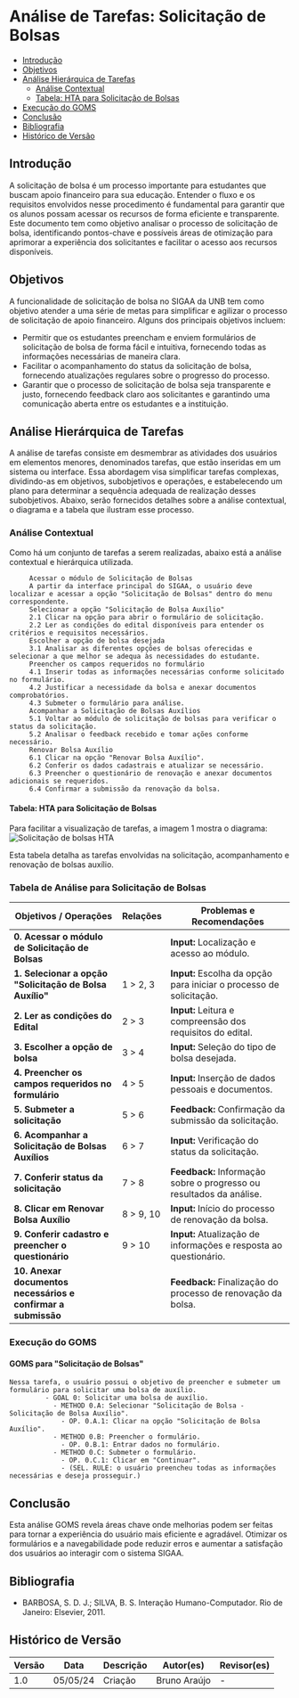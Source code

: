 # Análise de Tarefas: Solicitação de Bolsas

- [Introdução](#introdução)
- [Objetivos](#objetivos)
- [Análise Hierárquica de Tarefas](#análise-hierárquica-de-tarefas)
  - [Análise Contextual](#análise-contextual)
  - [Tabela: HTA para Solicitação de Bolsas](#tabela-hta-para-solicitação-de-bolsas)
- [Execução do GOMS](#execução-do-goms)
- [Conclusão](#conclusão)
- [Bibliografia](#bibliografia)
- [Histórico de Versão](#histórico-de-versão)

## Introdução

A solicitação de bolsa é um processo importante para estudantes que buscam apoio financeiro para sua educação. Entender o fluxo e os requisitos envolvidos nesse procedimento é fundamental para garantir que os alunos possam acessar os recursos de forma eficiente e transparente. Este documento tem como objetivo analisar o processo de solicitação de bolsa, identificando pontos-chave e possíveis áreas de otimização para aprimorar a experiência dos solicitantes e facilitar o acesso aos recursos disponíveis.

## Objetivos

A funcionalidade de solicitação de bolsa no SIGAA da UNB tem como objetivo atender a uma série de metas para simplificar e agilizar o processo de solicitação de apoio financeiro. Alguns dos principais objetivos incluem:

- Permitir que os estudantes preencham e enviem formulários de solicitação de bolsa de forma fácil e intuitiva, fornecendo todas as informações necessárias de maneira clara.
- Facilitar o acompanhamento do status da solicitação de bolsa, fornecendo atualizações regulares sobre o progresso do processo.
- Garantir que o processo de solicitação de bolsa seja transparente e justo, fornecendo feedback claro aos solicitantes e garantindo uma comunicação aberta entre os estudantes e a instituição.

## Análise Hierárquica de Tarefas

A análise de tarefas consiste em desmembrar as atividades dos usuários em elementos menores, denominados tarefas, que estão inseridas em um sistema ou interface. Essa abordagem visa simplificar tarefas complexas, dividindo-as em objetivos, subobjetivos e operações, e estabelecendo um plano para determinar a sequência adequada de realização desses subobjetivos. Abaixo, serão fornecidos detalhes sobre a análise contextual, o diagrama e a tabela que ilustram esse processo.

### Análise Contextual

Como há um conjunto de tarefas a serem realizadas, abaixo está a análise contextual e hierárquica utilizada.

         Acessar o módulo de Solicitação de Bolsas
         A partir da interface principal do SIGAA, o usuário deve localizar e acessar a opção "Solicitação de Bolsas" dentro do menu correspondente.
         Selecionar a opção "Solicitação de Bolsa Auxílio"
         2.1 Clicar na opção para abrir o formulário de solicitação.
         2.2 Ler as condições do edital disponíveis para entender os critérios e requisitos necessários.
         Escolher a opção de bolsa desejada
         3.1 Analisar as diferentes opções de bolsas oferecidas e selecionar a que melhor se adequa às necessidades do estudante.
         Preencher os campos requeridos no formulário
         4.1 Inserir todas as informações necessárias conforme solicitado no formulário.
         4.2 Justificar a necessidade da bolsa e anexar documentos comprobatórios.
         4.3 Submeter o formulário para análise.
         Acompanhar a Solicitação de Bolsas Auxílios
         5.1 Voltar ao módulo de solicitação de bolsas para verificar o status da solicitação.
         5.2 Analisar o feedback recebido e tomar ações conforme necessário.
         Renovar Bolsa Auxílio
         6.1 Clicar na opção "Renovar Bolsa Auxílio".
         6.2 Conferir os dados cadastrais e atualizar se necessário.
         6.3 Preencher o questionário de renovação e anexar documentos adicionais se requeridos.
         6.4 Confirmar a submissão da renovação da bolsa.

#### Tabela: HTA para Solicitação de Bolsas
Para facilitar a visualização de tarefas, a imagem 1 mostra o diagrama:
![Solicitação de bolsas HTA](https://github.com/Interacao-Humano-Computador/2024.1-SIGAA/assets/140026699/1f870d1a-355d-4a7c-bdac-beb1203396c7)


Esta tabela detalha as tarefas envolvidas na solicitação, acompanhamento e renovação de bolsas auxílio.

### Tabela de Análise para Solicitação de Bolsas

| Objetivos / Operações                                       | Relações  | Problemas e Recomendações                                        |
|-------------------------------------------------------------|-----------|-----------------------------------------------------------------|
| **0. Acessar o módulo de Solicitação de Bolsas**            |           | **Input:** Localização e acesso ao módulo.                      |
| **1. Selecionar a opção "Solicitação de Bolsa Auxílio"**    | 1 > 2, 3  | **Input:** Escolha da opção para iniciar o processo de solicitação.|
| **2. Ler as condições do Edital**                           | 2 > 3     | **Input:** Leitura e compreensão dos requisitos do edital.      |
| **3. Escolher a opção de bolsa**                            | 3 > 4     | **Input:** Seleção do tipo de bolsa desejada.                   |
| **4. Preencher os campos requeridos no formulário**         | 4 > 5     | **Input:** Inserção de dados pessoais e documentos.             |
| **5. Submeter a solicitação**                               | 5 > 6     | **Feedback:** Confirmação da submissão da solicitação.          |
| **6. Acompanhar a Solicitação de Bolsas Auxílios**          | 6 > 7     | **Input:** Verificação do status da solicitação.                |
| **7. Conferir status da solicitação**                       | 7 > 8     | **Feedback:** Informação sobre o progresso ou resultados da análise.|
| **8. Clicar em Renovar Bolsa Auxílio**                      | 8 > 9, 10 | **Input:** Início do processo de renovação da bolsa.            |
| **9. Conferir cadastro e preencher o questionário**         | 9 > 10    | **Input:** Atualização de informações e resposta ao questionário.|
| **10. Anexar documentos necessários e confirmar a submissão** |           | **Feedback:** Finalização do processo de renovação da bolsa.    |


### Execução do GOMS

#### GOMS para "Solicitação de Bolsas"

```
Nessa tarefa, o usuário possui o objetivo de preencher e submeter um formulário para solicitar uma bolsa de auxílio.
         - GOAL 0: Solicitar uma bolsa de auxílio.
           - METHOD 0.A: Selecionar "Solicitação de Bolsa - Solicitação de Bolsa Auxílio".
             - OP. 0.A.1: Clicar na opção "Solicitação de Bolsa Auxílio".
           - METHOD 0.B: Preencher o formulário.
             - OP. 0.B.1: Entrar dados no formulário.
           - METHOD 0.C: Submeter o formulário.
             - OP. 0.C.1: Clicar em "Continuar".
             - (SEL. RULE: o usuário preencheu todas as informações necessárias e deseja prosseguir.)
```
## Conclusão

Esta análise GOMS revela áreas chave onde melhorias podem ser feitas para tornar a experiência do usuário mais eficiente e agradável. Otimizar os formulários e a navegabilidade pode reduzir erros e aumentar a satisfação dos usuários ao interagir com o sistema SIGAA.

## Bibliografia

- BARBOSA, S. D. J.; SILVA, B. S. Interação Humano-Computador. Rio de Janeiro: Elsevier, 2011.

## Histórico de Versão

| Versão | Data     | Descrição                           | Autor(es)              | Revisor(es)         |
| ------ | -------- | ----------------------------------- | ---------------------- | ------------------- |
| 1.0    | 05/05/24 | Criação                             | Bruno Araújo           | -                   |
